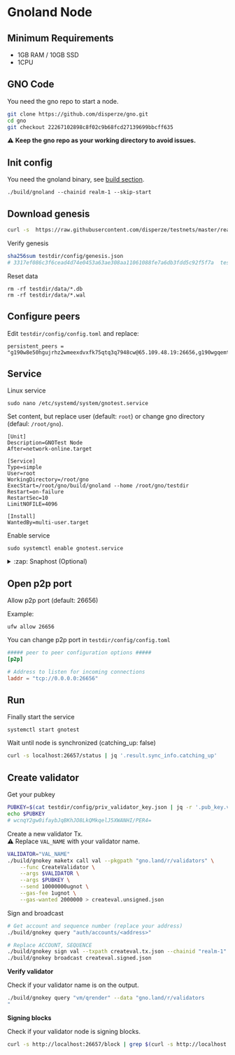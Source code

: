 # Gnoland Node

## Minimum Requirements

- 1GB RAM / 10GB SSD
- 1CPU

## GNO Code

You need the gno repo to start a node.
```sh
git clone https://github.com/disperze/gno.git
cd gno
git checkout 22267102898c8f02c9b68fcd27139699bbcff635
```

:warning: **Keep the gno repo as your working directory to avoid issues.**

## Init config

You need the gnoland binary, see [build section](./BUILD.md).
```
./build/gnoland --chainid realm-1 --skip-start
```

## Download genesis

```sh
curl -s  https://raw.githubusercontent.com/disperze/testnets/master/realm-1/genesis.json > testdir/config/genesis.json
```

Verify genesis
```sh
sha256sum testdir/config/genesis.json
# 3317ef086c3f6cead4d74e0453a63ae308aa11061088fe7a6db3fdd5c92f5f7a  testdir/config/genesis.json
```

Reset data
```
rm -rf testdir/data/*.db
rm -rf testdir/data/*.wal
```

## Configure peers

Edit `testdir/config/config.toml` and replace:
```
persistent_peers = "g190w8e50hgujrhz2wmeexdvxfk75qtq3q7948cw@65.109.48.19:26656,g190wgqemt0rs3h8aqm50d2y39re3l3t0rmja5d8@137.184.58.183:26656"
```

## Service
Linux service

```
sudo nano /etc/systemd/system/gnotest.service
```

Set content, but replace user (default: `root`) or change gno directory (defaul: `/root/gno`).
```
[Unit]
Description=GNOTest Node
After=network-online.target

[Service]
Type=simple
User=root
WorkingDirectory=/root/gno
ExecStart=/root/gno/build/gnoland --home /root/gno/testdir
Restart=on-failure
RestartSec=10
LimitNOFILE=4096

[Install]
WantedBy=multi-user.target
```

Enable service
```
sudo systemctl enable gnotest.service
```
<details>
  <summary>:zap: Snaphost (Optional)</summary>

  Date: `Tue 11 Oct 2022 04:00:00 AM UTC`    
  Size: 27M    
    
  ```sh
  curl -LOJ http://137.184.58.183:8000/20221011_0400.tar.gz?download=true
  tar -xf 20221011_0400.tar.gz -C testdir

  ```
</details>


## Open p2p port
Allow p2p port (default: 26656)

Example:
```
ufw allow 26656
```

You can change p2p port in `testdir/config/config.toml`  
```toml
##### peer to peer configuration options #####
[p2p]

# Address to listen for incoming connections
laddr = "tcp://0.0.0.0:26656"
```

## Run

Finally start the service
```
systemctl start gnotest
```

Wait until node is synchronized (catching_up: false)
```sh
curl -s localhost:26657/status | jq '.result.sync_info.catching_up'
```

## Create validator

Get your pubkey
```sh
PUBKEY=$(cat testdir/config/priv_validator_key.json | jq -r '.pub_key.value')
echo $PUBKEY
# wcnqY2gw0ifaybJqBKhJO8LkQMkqelJ5XWANHI/PER4=
```

Create a new validator Tx.   
:warning: Replace `VAL_NAME` with your validator name. 
```sh
VALIDATOR="VAL_NAME"
./build/gnokey maketx call val --pkgpath "gno.land/r/validators" \
    --func CreateValidator \
    --args $VALIDATOR \
    --args $PUBKEY \
    --send 10000000ugnot \
    --gas-fee 1ugnot \
    --gas-wanted 2000000 > createval.unsigned.json
```

Sign and broadcast
```sh
# Get account and sequence number (replace your address)
./build/gnokey query "auth/accounts/<address>"

# Replace ACCOUNT, SEQUENCE
./build/gnokey sign val --txpath createval.tx.json --chainid "realm-1" --number <ACCOUNT> --sequence <SEQUENCE> > createval.signed.json
./build/gnokey broadcast createval.signed.json
```

**Verify validator**

Check if your validator name is on the output.
```sh
./build/gnokey query "vm/qrender" --data "gno.land/r/validators
"

```

**Signing blocks**

Check if your validator node is signing blocks.

```sh
curl -s http://localhost:26657/block | grep $(curl -s http://localhost:26657/status | jq -r '.result.validator_info.address')

```
